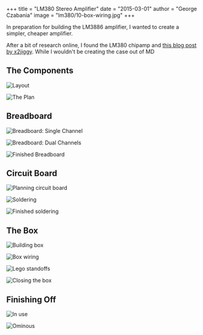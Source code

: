 +++
title = "LM380 Stereo Amplifier"
date = "2015-03-01"
author = "George Czabania"
image = "lm380/10-box-wiring.jpg"
+++

In preparation for building the LM3886 amplifier, I wanted to create a simpler,
cheaper amplifier.

After a bit of research online, I found the LM380 chipamp and [this blog post
by x2jiggy](http://www.x2jiggy.com/blog/2014/4/14/lm380-stereo-amplifier).
While I wouldn't be creating the case out of MD

## The Components

![Layout](/assets/lm380/1-layout.jpg)

![The Plan](/assets/lm380/3-the-plan.jpg)

## Breadboard

![Breadboard: Single Channel](/assets/lm380/2-breadboard-single-channel.jpg)

![Breadboard: Dual Channels](/assets/lm380/4-breadboard-dual-channels.jpg)

![Finished Breadboard](/assets/lm380/5-finished-breadboard.jpg)

## Circuit Board

![Planning circuit board](/assets/lm380/6-planning-circuit-board.jpg)

![Soldering](/assets/lm380/7-soldering.jpg)

![Finished soldering](/assets/lm380/8-finished-soldering.jpg)

## The Box

![Building box](/assets/lm380/9-building-box.jpg)

![Box wiring](/assets/lm380/10-box-wiring.jpg)

![Lego standoffs](/assets/lm380/11-lego-standoffs.jpg)

![Closing the box](/assets/lm380/12-closing-the-box.jpg)

## Finishing Off

![In use](/assets/lm380/13-in-use.jpg)

![Ominous](/assets/lm380/14-ominous.jpg)
